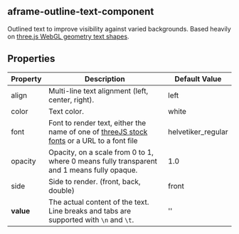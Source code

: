 ## aframe-outline-text-component
Outlined text to improve visibility against varied backgrounds. Based heavily on [three.js WebGL geometry text shapes](https://threejs.org/examples/?q=text#webgl_geometry_text_shapes).


## Properties

| Property      | Description                                                                                                                                           | Default Value                     |
|---------------|-------------------------------------------------------------------------------------------------------------------------------------------------------|-----------------------------------|
| align         | Multi-line text alignment (left, center, right).                                                                                                      | left                              |
| color         | Text color.                                                                                                                                           | white                             |
| font          | Font to render text, either the name of one of [threeJS stock fonts](https://github.com/mrdoob/three.js/tree/dev/examples/fonts) or a URL to a font file                                          | helvetiker_regular |
| opacity       | Opacity, on a scale from 0 to 1, where 0 means fully transparent and 1 means fully opaque.                                                            | 1.0                               |
| side          | Side to render. (front, back, double)                                                                                                                 | front                             |
| **value**     | The actual content of the text. Line breaks and tabs are supported with `\n` and `\t`.                                                                | ''                                |

